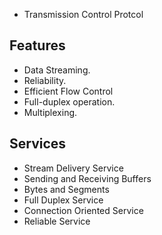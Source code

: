 * Transmission Control Protcol

## Features
* Data Streaming.
* Reliability.
* Efficient Flow Control
* Full-duplex operation.
* Multiplexing.

## Services
* Stream Delivery Service
* Sending and Receiving Buffers
* Bytes and Segments
* Full Duplex Service
* Connection Oriented Service
* Reliable Service
